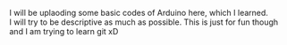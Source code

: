 I will be uplaoding some basic codes of Arduino here, which I learned.\
I will try to be descriptive as much as possible.
This is just for fun though and I am trying to learn git xD